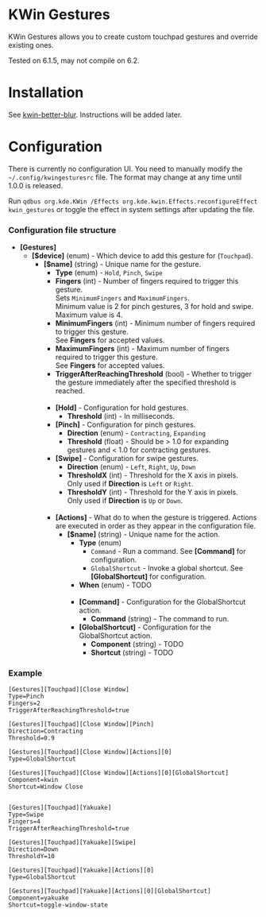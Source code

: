 # KWin Gestures
KWin Gestures allows you to create custom touchpad gestures and override existing ones.

Tested on 6.1.5, may not compile on 6.2.

# Installation
See [kwin-better-blur](https://github.com/taj-ny/kwin-effects-forceblur). Instructions will be added later.

# Configuration
There is currently no configuration UI. You need to manually modify the ``~/.config/kwingesturesrc`` file. The format may change at any time until 1.0.0 is released.

Run ``qdbus org.kde.KWin /Effects org.kde.kwin.Effects.reconfigureEffect kwin_gestures`` or toggle the effect in system settings after updating the file.

### Configuration file structure

- **[Gestures]**
  - **[$device]** (enum) - Which device to add this gesture for (``Touchpad``).<br>
    - **[$name]** (string) - Unique name for the gesture.
      - **Type** (enum) - ``Hold``, ``Pinch``, ``Swipe``
      - **Fingers** (int) - Number of fingers required to trigger this gesture.<br>Sets ``MinimumFingers`` and ``MaximumFingers``.<br>Minimum value is 2 for pinch gestures, 3 for hold and swipe.<br>Maximum value is 4. 
      - **MinimumFingers** (int) - Minimum number of fingers required to trigger this gesture.<br>See **Fingers** for accepted values.
      - **MaximumFingers** (int) - Maximum number of fingers required to trigger this gesture.<br>See **Fingers** for accepted values.
      - **TriggerAfterReachingThreshold** (bool) - Whether to trigger the gesture immediately after the specified threshold is reached.<br>&nbsp;
      - **[Hold]** - Configuration for hold gestures.
        - **Threshold** (int) - In milliseconds.
      - **[Pinch]** - Configuration for pinch gestures.
        - **Direction** (enum) - ``Contracting``, ``Expanding``
        - **Threshold** (float) - Should be > 1.0 for expanding gestures and < 1.0 for contracting gestures.
      - **[Swipe]** - Configuration for swipe gestures.
        - **Direction** (enum) - ``Left``, ``Right``, ``Up``, ``Down``
        - **ThresholdX** (int) - Threshold for the X axis in pixels.<br>Only used if **Direction** is ``Left`` or ``Right``.
        - **ThresholdY** (int) - Threshold for the Y axis in pixels.<br>Only used if **Direction** is ``Up`` or ``Down``.<br>&nbsp;
      - **[Actions]** - What do to when the gesture is triggered. Actions are executed in order as they appear in the configuration file.
        - **[$name]** (string) - Unique name for the action.
          - **Type** (enum)
            - ``Command`` - Run a command. See **[Command]** for configuration.
            - ``GlobalShortcut`` - Invoke a global shortcut. See **[GlobalShortcut]** for configuration.
          - **When** (enum) - TODO<br>&nbsp;
          - **[Command]** - Configuration for the GlobalShortcut action.
            - **Command** (string) - The command to run.
          - **[GlobalShortcut]** - Configuration for the GlobalShortcut action.
            - **Component** (string) - TODO
            - **Shortcut** (string) - TODO

### Example
```
[Gestures][Touchpad][Close Window]
Type=Pinch
Fingers=2
TriggerAfterReachingThreshold=true

[Gestures][Touchpad][Close Window][Pinch]
Direction=Contracting
Threshold=0.9

[Gestures][Touchpad][Close Window][Actions][0]
Type=GlobalShortcut

[Gestures][Touchpad][Close Window][Actions][0][GlobalShortcut]
Component=kwin
Shortcut=Window Close


[Gestures][Touchpad][Yakuake]
Type=Swipe
Fingers=4
TriggerAfterReachingThreshold=true

[Gestures][Touchpad][Yakuake][Swipe]
Direction=Down
ThresholdY=10

[Gestures][Touchpad][Yakuake][Actions][0]
Type=GlobalShortcut

[Gestures][Touchpad][Yakuake][Actions][0][GlobalShortcut]
Component=yakuake
Shortcut=toggle-window-state
```